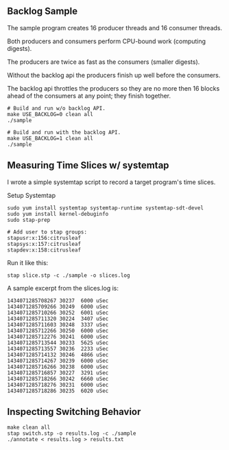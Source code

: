 Backlog Sample
----------------------------------------------------------------

The sample program creates 16 producer threads and 16 consumer threads.

Both producers and consumers perform CPU-bound work (computing digests).

The producers are twice as fast as the consumers (smaller digests).

Without the backlog api the producers finish up well before the consumers.

The backlog api throttles the producers so they are no more then 16
blocks ahead of the consumers at any point; they finish together.

    # Build and run w/o backlog API.
    make USE_BACKLOG=0 clean all
    ./sample

    # Build and run with the backlog API.
    make USE_BACKLOG=1 clean all
    ./sample


Measuring Time Slices w/ systemtap
----------------------------------------------------------------

I wrote a simple systemtap script to record a target program's time slices.

Setup Systemtap

    sudo yum install systemtap systemtap-runtime systemtap-sdt-devel
    sudo yum install kernel-debuginfo
    sudo stap-prep

    # Add user to stap groups:
    stapusr:x:156:citrusleaf
    stapsys:x:157:citrusleaf
    stapdev:x:158:citrusleaf

Run it like this:

    stap slice.stp -c ./sample -o slices.log

A sample excerpt from the slices.log is:

```
1434071285708267 30237  6000 uSec
1434071285709266 30249  6000 uSec
1434071285710266 30252  6001 uSec
1434071285711320 30224  3407 uSec
1434071285711603 30248  3337 uSec
1434071285712266 30250  6000 uSec
1434071285712276 30241  6000 uSec
1434071285713544 30233  5625 uSec
1434071285713557 30236  2233 uSec
1434071285714132 30246  4866 uSec
1434071285714267 30239  6000 uSec
1434071285716266 30238  6000 uSec
1434071285716857 30227  3291 uSec
1434071285718266 30242  6660 uSec
1434071285718276 30231  6000 uSec
1434071285718286 30235  6020 uSec                                                                 
```

Inspecting Switching Behavior
----------------------------------------------------------------

    make clean all
    stap switch.stp -o results.log -c ./sample
    ./annotate < results.log > results.txt

